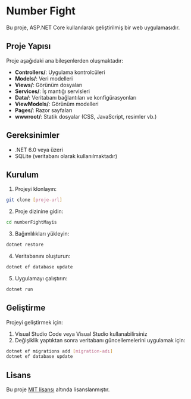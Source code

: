 # Number Fight

Bu proje, ASP.NET Core kullanılarak geliştirilmiş bir web uygulamasıdır.

## Proje Yapısı

Proje aşağıdaki ana bileşenlerden oluşmaktadır:

- **Controllers/**: Uygulama kontrolcüleri
- **Models/**: Veri modelleri
- **Views/**: Görünüm dosyaları
- **Services/**: İş mantığı servisleri
- **Data/**: Veritabanı bağlantıları ve konfigürasyonları
- **ViewModels/**: Görünüm modelleri
- **Pages/**: Razor sayfaları
- **wwwroot/**: Statik dosyalar (CSS, JavaScript, resimler vb.)

## Gereksinimler

- .NET 6.0 veya üzeri
- SQLite (veritabanı olarak kullanılmaktadır)

## Kurulum

1. Projeyi klonlayın:
```bash
git clone [proje-url]
```

2. Proje dizinine gidin:
```bash
cd numberFightMayis
```

3. Bağımlılıkları yükleyin:
```bash
dotnet restore
```

4. Veritabanını oluşturun:
```bash
dotnet ef database update
```

5. Uygulamayı çalıştırın:
```bash
dotnet run
```

## Geliştirme

Projeyi geliştirmek için:

1. Visual Studio Code veya Visual Studio kullanabilirsiniz
2. Değişiklik yaptıktan sonra veritabanı güncellemelerini uygulamak için:
```bash
dotnet ef migrations add [migration-adı]
dotnet ef database update
```

## Lisans

Bu proje [MIT lisansı](LICENSE) altında lisanslanmıştır. 